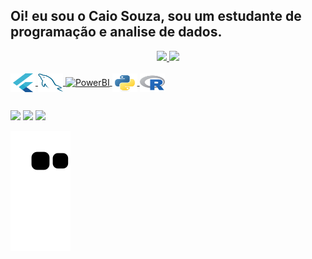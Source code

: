## Oi! eu sou o Caio Souza, sou um estudante de programação e analise de dados.
<div align="center">
  <a href="https://github.com/CaioSouzalimaa">
  <img height="180em" src="https://github-readme-stats.vercel.app/api?username=CaioSouzalimaa&show_icons=true&theme=dark&include_all_commits=true&count_private=true"/>
  <img height="180em" src="https://github-readme-stats.vercel.app/api/top-langs/?username=CaioSouzalimaa&layout=compact&langs_count=7&theme=dark"/>
</div>
 
  
<div style="display: inline_block"><br>
  <img align="center" alt="Flutter" height="30" width="40" src="https://raw.githubusercontent.com/devicons/devicon/master/icons/flutter/flutter-original.svg">
  <img align="center" alt="Mysql" height="30" width="40" src="https://github.com/devicons/devicon/blob/master/icons/mysql/mysql-original.svg">
  <img align="center" alt="PowerBI" height="30" width="40" src="https://github.com/microsoft/PowerBI-Icons/blob/main/SVG/PowerBI.svg">
  <img align="center" alt="Python" height="30" width="40" src="https://raw.githubusercontent.com/devicons/devicon/master/icons/python/python-original.svg">
  <img align="center" alt="R" height="30" width="40" src="https://github.com/devicons/devicon/blob/master/icons/r/r-original.svg">

  <!---<img align="right" alt="" height="150" style="border-radius:50px;" src=""> -->
</div> 
  
 ##
  
<div> 

  <a href="https://instagram.com/_souza.caio" target="_blank"><img src="https://img.shields.io/badge/-Instagram-%23E4405F?style=for-the-badge&logo=instagram&logoColor=white" target="_blank"></a>
  <a href = "caiosouzalima2002@gmail.com"><img src="https://img.shields.io/badge/-Gmail-%23333?style=for-the-badge&logo=gmail&logoColor=white" target="_blank"></a>
  <a href="https://www.linkedin.com/in/caio-souza-lima-3a524b200" target="_blank"><img src="https://img.shields.io/badge/-LinkedIn-%230077B5?style=for-the-badge&logo=linkedin&logoColor=white" target="_blank"></a> 
 
  ![Snake animation](https://github.com/CaioSouzalimaa/CaioSouzalimaa/blob/output/github-contribution-grid-snake.svg)
 
</div>
